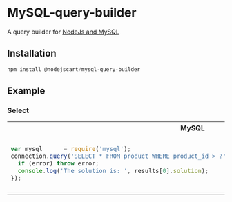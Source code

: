 # MySQL-query-builder

A query builder for [NodeJs and MySQL](https://github.com/mysqljs/mysql)

## Installation

```javascript
npm install @nodejscart/mysql-query-builder
```

## Example

### Select
<table>
<tr>
<th> MySQL </th>
<th> Query builder </th>
</tr>
<tr>
<td>

```javascript
var mysql      = require('mysql');
connection.query('SELECT * FROM product WHERE product_id > ?', [1], function (error, results, fields) {
  if (error) throw error;
  console.log('The solution is: ', results[0].solution);
});
```

</td>
<td>

```javascript
const {select} = require('@nodejscart/mysql-query-builder')

const products = await select("*")
.from("product")
.where("product_id", ">", 1)
.execute(connection);
```

</td>
</tr>
</table>
